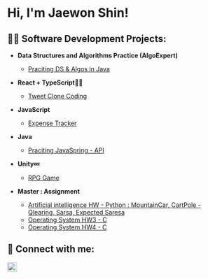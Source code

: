<h1>Hi, I'm Jaewon Shin! <br/>

<h2>👨‍💻 Software Development Projects:</h2>


- <b>Data Structures and Algorithms Practice (AlgoExpert)</b>
  - [Praciting DS & Algos in Java](https://github.com/Jessica1288/Alogrithm-Practice)
 
- <b>React + TypeScript🔭🌱</b>
  - [Tweet Clone Coding](https://github.com/Jessica1288/nwitter-reloaded)

- <b>JavaScript</b>
  - [Expense Tracker](https://github.com/Jessica1288/ExpenseTracker)
    
- <b>Java</b>
  - [Praciting JavaSpring - API](https://github.com/Jessica1288/APIDemo-Spring)
  
- <b>Unity💤</b>
  - [RPG Game](https://github.com/Jessica1288/RPGGame)



- <b>Master  : Assignment </b>
  - [Artificial intelligence HW - Python : MountainCar, CartPole - Qlearing, Sarsa, Expected Saresa](https://github.com/Jessica1288/AI-HW3)
  - [Operating System HW3 - C](https://github.com/Jessica1288/OS3)
  - [Operating System HW4 - C](https://github.com/Jessica1288/OS4)

<!--
- <b>C# (.NET Desktop Applications)</b>
  - [Ransomware Proof of Concept (Encrypter)](https://github.com/joshmadakor1/EncrypterPOC)
  - [Ransomware Proof of Concept (Decrypter)](https://github.com/joshmadakor1/DecrypterPOC)
  - [Keylogger with Email Capability](https://github.com/joshmadakor1/Key-Logger-With-Email)
-->


<h2> 🤳 Connect with me:</h2>

[<img align="left" alt="JoshMadakor | LinkedIn" width="22px" src="https://cdn.jsdelivr.net/npm/simple-icons@v3/icons/linkedin.svg" />][linkedin]

[linkedin]: https://www.linkedin.com/in/jaewon-shin1278/

<!--
**joshmadakor1/joshmadakor1** is a ✨ _special_ ✨ repository because its `README.md` (this file) appears on your GitHub profile.

Here are some ideas to get you started:

- 🔭 I’m currently working on ...
- 🌱 I’m currently learning ...
- 👯 I’m looking to collaborate on ...
- 🤔 I’m looking for help with ...
- 💬 Ask me about ...
- 📫 How to reach me: ...
- 😄 Pronouns: ...
- ⚡ Fun fact: ...
-->

